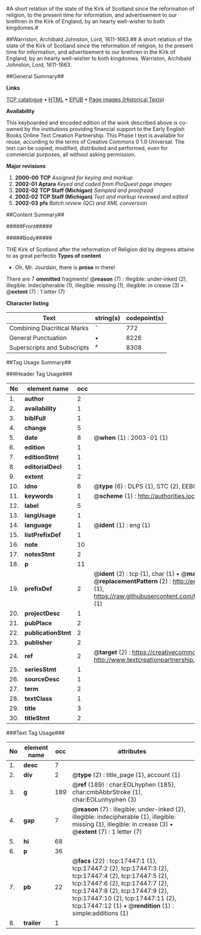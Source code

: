 #A short relation of the state of the Kirk of Scotland since the reformation of religion, to the present time for information, and advertisement to our brethren in the Kirk of England, by an hearty well-wisher to both kingdomes.#

##Warriston, Archibald Johnston, Lord, 1611-1663.##
A short relation of the state of the Kirk of Scotland since the reformation of religion, to the present time for information, and advertisement to our brethren in the Kirk of England, by an hearty well-wisher to both kingdomes.
Warriston, Archibald Johnston, Lord, 1611-1663.

##General Summary##

**Links**

[TCP catalogue](http://www.ota.ox.ac.uk/tcp/)  • 
[HTML](http://tei.it.ox.ac.uk/tcp/Texts-HTML/free/A11/A11746.html)  • 
[EPUB](http://tei.it.ox.ac.uk/tcp/Texts-EPUB/free/A11/A11746.epub) • 
[Page images (Historical Texts)](https://data.historicaltexts.jisc.ac.uk/view?pubId=eebo-99852140e&pageId=eebo-99852140e-17447-1)

**Availability**

This keyboarded and encoded edition of the
	       work described above is co-owned by the institutions
	       providing financial support to the Early English Books
	       Online Text Creation Partnership. This Phase I text is
	       available for reuse, according to the terms of Creative
	       Commons 0 1.0 Universal. The text can be copied,
	       modified, distributed and performed, even for
	       commercial purposes, all without asking permission.

**Major revisions**

1. __2000-00__ __TCP__ *Assigned for keying and markup*
1. __2002-01__ __Aptara__ *Keyed and coded from ProQuest page images*
1. __2002-02__ __TCP Staff (Michigan)__ *Sampled and proofread*
1. __2002-02__ __TCP Staff (Michigan)__ *Text and markup reviewed and edited*
1. __2002-03__ __pfs__ *Batch review (QC) and XML conversion*

##Content Summary##

#####Front#####

#####Body#####

THE Kirk of Scotland after the reformation of
Religion did by degrees attaine to as great
perfectio
**Types of content**

  * Oh, Mr. Jourdain, there is **prose** in there!

There are 7 **ommitted** fragments! 
 @__reason__ (7) : illegible: under-inked (2), illegible: indecipherable (1), illegible: missing (1), illegible: in crease (3)  •  @__extent__ (7) : 1 letter (7)

**Character listing**


|Text|string(s)|codepoint(s)|
|---|---|---|
|Combining             Diacritical Marks|̄|772|
|General Punctuation|•|8226|
|Superscripts             and Subscripts|⁴|8308|

##Tag Usage Summary##

###Header Tag Usage###

|No|element name|occ|attributes|
|---|---|---|---|
|1.|__author__|2||
|2.|__availability__|1||
|3.|__biblFull__|1||
|4.|__change__|5||
|5.|__date__|8| @__when__ (1) : 2003-01 (1)|
|6.|__edition__|1||
|7.|__editionStmt__|1||
|8.|__editorialDecl__|1||
|9.|__extent__|2||
|10.|__idno__|6| @__type__ (6) : DLPS (1), STC (2), EEBO-CITATION (1), PROQUEST (1), VID (1)|
|11.|__keywords__|1| @__scheme__ (1) : http://authorities.loc.gov/ (1)|
|12.|__label__|5||
|13.|__langUsage__|1||
|14.|__language__|1| @__ident__ (1) : eng (1)|
|15.|__listPrefixDef__|1||
|16.|__note__|10||
|17.|__notesStmt__|2||
|18.|__p__|11||
|19.|__prefixDef__|2| @__ident__ (2) : tcp (1), char (1)  •  @__matchPattern__ (2) : ([0-9\-]+):([0-9IVX]+) (1), (.+) (1)  •  @__replacementPattern__ (2) : http://eebo.chadwyck.com/downloadtiff?vid=$1&page=$2 (1), https://raw.githubusercontent.com/textcreationpartnership/Texts/master/tcpchars.xml#$1 (1)|
|20.|__projectDesc__|1||
|21.|__pubPlace__|2||
|22.|__publicationStmt__|2||
|23.|__publisher__|2||
|24.|__ref__|2| @__target__ (2) : https://creativecommons.org/publicdomain/zero/1.0/ (1), http://www.textcreationpartnership.org/docs/. (1)|
|25.|__seriesStmt__|1||
|26.|__sourceDesc__|1||
|27.|__term__|2||
|28.|__textClass__|1||
|29.|__title__|3||
|30.|__titleStmt__|2||


###Text Tag Usage###

|No|element name|occ|attributes|
|---|---|---|---|
|1.|__desc__|7||
|2.|__div__|2| @__type__ (2) : title_page (1), account (1)|
|3.|__g__|189| @__ref__ (189) : char:EOLhyphen (185), char:cmbAbbrStroke (1), char:EOLunhyphen (3)|
|4.|__gap__|7| @__reason__ (7) : illegible: under-inked (2), illegible: indecipherable (1), illegible: missing (1), illegible: in crease (3)  •  @__extent__ (7) : 1 letter (7)|
|5.|__hi__|68||
|6.|__p__|36||
|7.|__pb__|22| @__facs__ (22) : tcp:17447:1 (1), tcp:17447:2 (2), tcp:17447:3 (2), tcp:17447:4 (2), tcp:17447:5 (2), tcp:17447:6 (2), tcp:17447:7 (2), tcp:17447:8 (2), tcp:17447:9 (2), tcp:17447:10 (2), tcp:17447:11 (2), tcp:17447:12 (1)  •  @__rendition__ (1) : simple:additions (1)|
|8.|__trailer__|1||
